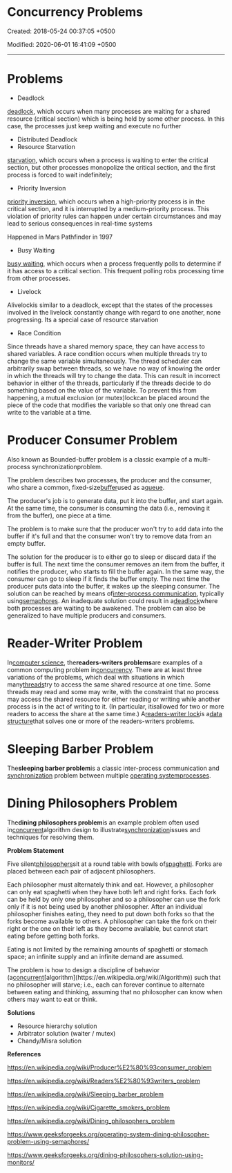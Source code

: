 # Concurrency Problems

Created: 2018-05-24 00:37:05 +0500

Modified: 2020-06-01 16:41:09 +0500

---

# Problems
-   Deadlock

[deadlock](https://en.wikipedia.org/wiki/Deadlock), which occurs when many processes are waiting for a shared resource (critical section) which is being held by some other process. In this case, the processes just keep waiting and execute no further
-   Distributed Deadlock
-   Resource Starvation

[starvation](https://en.wikipedia.org/wiki/Resource_starvation), which occurs when a process is waiting to enter the critical section, but other processes monopolize the critical section, and the first process is forced to wait indefinitely;
-   Priority Inversion

[priority inversion](https://en.wikipedia.org/wiki/Priority_inversion), which occurs when a high-priority process is in the critical section, and it is interrupted by a medium-priority process. This violation of priority rules can happen under certain circumstances and may lead to serious consequences in real-time systems

Happened in Mars Pathfinder in 1997
-   Busy Waiting

[busy waiting](https://en.wikipedia.org/wiki/Busy_waiting), which occurs when a process frequently polls to determine if it has access to a critical section. This frequent polling robs processing time from other processes.
-   Livelock

Alivelockis similar to a deadlock, except that the states of the processes involved in the livelock constantly change with regard to one another, none progressing. Its a special case of resource starvation
-   Race Condition

Since threads have a shared memory space, they can have access to shared variables. A race condition occurs when multiple threads try to change the same variable simultaneously. The thread scheduler can arbitrarily swap between threads, so we have no way of knowing the order in which the threads will try to change the data. This can result in incorrect behavior in either of the threads, particularly if the threads decide to do something based on the value of the variable. To prevent this from happening, a mutual exclusion (or mutex)lockcan be placed around the piece of the code that modifies the variable so that only one thread can write to the variable at a time.



# Producer Consumer Problem

Also known as Bounded-buffer problem is a classic example of a multi-process synchronizationproblem.



The problem describes two processes, the producer and the consumer, who share a common, fixed-size[buffer](https://en.wikipedia.org/wiki/Buffer_(computer_science))used as a[queue](https://en.wikipedia.org/wiki/Queue_(data_structure)).



The producer's job is to generate data, put it into the buffer, and start again. At the same time, the consumer is consuming the data (i.e., removing it from the buffer), one piece at a time.



The problem is to make sure that the producer won't try to add data into the buffer if it's full and that the consumer won't try to remove data from an empty buffer.



The solution for the producer is to either go to sleep or discard data if the buffer is full. The next time the consumer removes an item from the buffer, it notifies the producer, who starts to fill the buffer again. In the same way, the consumer can go to sleep if it finds the buffer empty. The next time the producer puts data into the buffer, it wakes up the sleeping consumer. The solution can be reached by means of[inter-process communication](https://en.wikipedia.org/wiki/Inter-process_communication), typically using[semaphores](https://en.wikipedia.org/wiki/Semaphore_(programming)). An inadequate solution could result in a[deadlock](https://en.wikipedia.org/wiki/Deadlock)where both processes are waiting to be awakened. The problem can also be generalized to have multiple producers and consumers.



# Reader-Writer Problem

In[computer science](https://en.wikipedia.org/wiki/Computer_science), the**readers-writers problems**are examples of a common computing problem in[concurrency](https://en.wikipedia.org/wiki/Concurrency_(computer_science)). There are at least three variations of the problems, which deal with situations in which many[threads](https://en.wikipedia.org/wiki/Thread_(computer_science))try to access the same shared resource at one time. Some threads may read and some may write, with the constraint that no process may access the shared resource for either reading or writing while another process is in the act of writing to it. (In particular, it*is*allowed for two or more readers to access the share at the same time.) A[readers-writer lock](https://en.wikipedia.org/wiki/Readers-writer_lock)is a[data structure](https://en.wikipedia.org/wiki/Data_structure)that solves one or more of the readers-writers problems.



# Sleeping Barber Problem

The**sleeping barber problem**is a classic inter-process communication and [synchronization](https://en.wikipedia.org/wiki/Synchronization) problem between multiple [operating system](https://en.wikipedia.org/wiki/Operating_system)[processes](https://en.wikipedia.org/wiki/Process_(computing)).



# Dining Philosophers Problem

The**dining philosophers problem**is an example problem often used in[concurrent](https://en.wikipedia.org/wiki/Concurrency_(computer_science))algorithm design to illustrate[synchronization](https://en.wikipedia.org/wiki/Synchronization_(computer_science))issues and techniques for resolving them.



**Problem Statement**

Five silent[philosophers](https://en.wikipedia.org/wiki/Philosopher)sit at a round table with bowls of[spaghetti](https://en.wikipedia.org/wiki/Spaghetti). Forks are placed between each pair of adjacent philosophers.

Each philosopher must alternately think and eat. However, a philosopher can only eat spaghetti when they have both left and right forks. Each fork can be held by only one philosopher and so a philosopher can use the fork only if it is not being used by another philosopher. After an individual philosopher finishes eating, they need to put down both forks so that the forks become available to others. A philosopher can take the fork on their right or the one on their left as they become available, but cannot start eating before getting both forks.

Eating is not limited by the remaining amounts of spaghetti or stomach space; an infinite supply and an infinite demand are assumed.

The problem is how to design a discipline of behavior (a[concurrent](https://en.wikipedia.org/wiki/Concurrency_(computer_science))[algorithm](https://en.wikipedia.org/wiki/Algorithm)) such that no philosopher will starve; i.e., each can forever continue to alternate between eating and thinking, assuming that no philosopher can know when others may want to eat or think.



**Solutions**
-   Resource hierarchy solution
-   Arbitrator solution (waiter / mutex)
-   Chandy/Misra solution



**References**

<https://en.wikipedia.org/wiki/Producer%E2%80%93consumer_problem>

<https://en.wikipedia.org/wiki/Readers%E2%80%93writers_problem>

<https://en.wikipedia.org/wiki/Sleeping_barber_problem>

<https://en.wikipedia.org/wiki/Cigarette_smokers_problem>

<https://en.wikipedia.org/wiki/Dining_philosophers_problem>

<https://www.geeksforgeeks.org/operating-system-dining-philosopher-problem-using-semaphores/>

<https://www.geeksforgeeks.org/dining-philosophers-solution-using-monitors/>
